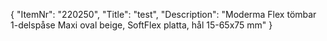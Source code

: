 {
  "ItemNr": "220250",
  "Title": "test",
  "Description": "Moderma Flex tömbar 1-delspåse Maxi oval beige, SoftFlex platta, hål 15-65x75 mm"
}